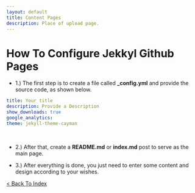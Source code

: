 ```yaml
---
layout: default
title: Content Pages
description: Place of upload page.
---
```


# How To Configure Jekkyl Github Pages

*   1.) The first step is to create a file called **_config.yml** and provide the source code, as shown below.

```yml
title: Your title
description: Provide a Description
show_downloads: true
google_analytics:
theme: jekyll-theme-cayman
```
<br />


*   2.) After that, create a **README.md** or **index.md** post to serve as the main page.


*   3.) After everything is done, you just need to enter some content and design according to your wishes.

[< Back To Index](../)
